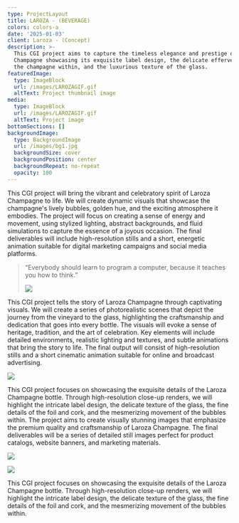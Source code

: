 ```yaml
---
type: ProjectLayout
title: LAROZA - (BEVERAGE)
colors: colors-a
date: '2025-01-03'
client: Laroza - (Concept)
description: >-
  This CGI project aims to capture the timeless elegance and prestige of Laroza
  Champagne showcasing its exquisite label design, the delicate effervescence of
  the champagne within, and the luxurious texture of the glass.
featuredImage:
  type: ImageBlock
  url: /images/LAROZAGIF.gif
  altText: Project thumbnail image
media:
  type: ImageBlock
  url: /images/LAROZAGIF.gif
  altText: Project image
bottomSections: []
backgroundImage:
  type: BackgroundImage
  url: /images/bg1.jpg
  backgroundSize: cover
  backgroundPosition: center
  backgroundRepeat: no-repeat
  opacity: 100
---
```

This CGI project will bring the vibrant and celebratory spirit of Laroza Champagne to life. We will create dynamic visuals that showcase the champagne's lively bubbles, golden hue, and the exciting atmosphere it embodies. The project will focus on creating a sense of energy and movement, using stylized lighting, abstract backgrounds, and fluid simulations to capture the essence of a joyous occasion. The final deliverables will include high-resolution stills and a short, energetic animation suitable for digital marketing campaigns and social media platforms.

> “Everybody should learn to program a computer, because it teaches you how to think.”
>
> ![](https://preview--cyclespacestudio-87842.stackbit.dev/images/LAROZA_2.jpg)

This CGI project tells the story of Laroza Champagne through captivating visuals. We will create a series of photorealistic scenes that depict the journey from the vineyard to the glass, highlighting the craftsmanship and dedication that goes into every bottle. The visuals will evoke a sense of heritage, tradition, and the art of celebration. Key elements will include detailed environments, realistic lighting and textures, and subtle animations that bring the story to life. The final output will consist of high-resolution stills and a short cinematic animation suitable for online and broadcast advertising.

![](https://preview--cyclespacestudio-87842.stackbit.dev/_static/app-assets/public/images/Laroza%20Logo%20canvas.png)

This CGI project focuses on showcasing the exquisite details of the Laroza Champagne bottle. Through high-resolution close-up renders, we will highlight the intricate label design, the delicate texture of the glass, the fine details of the foil and cork, and the mesmerizing movement of the bubbles within. The project aims to create visually stunning images that emphasize the premium quality and craftsmanship of Laroza Champagne. The final deliverables will be a series of detailed still images perfect for product catalogs, website banners, and marketing materials.

![](/images/LAROZAFINALCUT-ezgif.com-video-to-gif-converter.gif)

![](/images/LAROZAFINALCUT-ezgif.com-video-to-gif-converter\(1\).gif)



This CGI project focuses on showcasing the exquisite details of the Laroza Champagne bottle. Through high-resolution close-up renders, we will highlight the intricate label design, the delicate texture of the glass, the fine details of the foil and cork, and the mesmerizing movement of the bubbles within.



